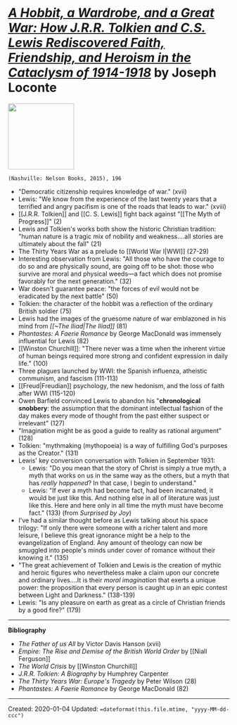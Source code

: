 
# [*A Hobbit, a Wardrobe, and a Great War: How J.R.R. Tolkien and C.S. Lewis Rediscovered Faith, Friendship, and Heroism in the Cataclysm of 1914-1918*](https://www.thomasnelson.com/9780718091453/a-hobbit-a-wardrobe-and-a-great-war/) by Joseph Loconte

<img src="https://harpercollins-christian.imgix.net/covers/9780718091453.jpg?auto=format&w=800" width=150>

`(Nashville: Nelson Books, 2015), 196`


- "Democratic citizenship requires knowledge of war." (xvii)
- Lewis: "We know from the experience of the last twenty years that a terrified and angry pacifism is one of the roads that leads to war." (xviii)
- [[J.R.R. Tolkien]] and [[C. S. Lewis]] fight back against "[[The Myth of Progress]]" (2)
- Lewis and Tolkien's works both show the historic Christian tradition: "human nature is a tragic mix of nobility and weakness....all stories are ultimately about the fall" (21)
- The Thirty Years War as a prelude to [[World War I|WWI]] (27-29)
- Interesting observation from Lewis: "All those who have the courage to do so and are physically sound, are going off to be shot: those who survive are moral and physical weeds—a fact which does not promise favorably for the next generation." (32)
- War doesn't guarantee peace: "the forces of evil would not be eradicated by the next battle" (50)
- Tolkien: the character of the hobbit was a reflection of the ordinary British soldier (75)
- Lewis had the images of the gruesome nature of war emblazoned in his mind from *[[~The Iliad|The Iliad]]* (81)
- *Phantastes: A Faerie Romance* by George MacDonald was immensely influential for Lewis (82)
- [[Winston Churchill]]: "There never was a time when the inherent virtue of human beings required more strong and confident expression in daily life." (100)
- Three plagues launched by WWI: the Spanish influenza, atheistic communism, and fascism (111-113)
- [[Freud|Freudian]] psychology, the new hedonism, and the loss of faith after WWI (115-120)
- Owen Barfield convinced Lewis to abandon his "**chronological snobbery**: the assumption that the dominant intellectual fashion of the day makes every mode of thought from the past either suspect or irrelevant" (127)
- "Imagination might be as good a guide to reality as rational argument" (128)
- Tolkien: "mythmaking (mythopoeia) is a way of fulfilling God's purposes as the Creator." (131)
- Lewis' key conversion conversation with Tolkien in September 1931: 
  - Lewis: "Do you mean that the story of Christ is simply a true myth, a myth that works on us in the same way as the others, but a myth that has *really happened*? In that case, I begin to understand."
  - Lewis: "If ever a myth had become fact, had been incarnated, it would be just like this. And nothing else in all of literature was just like this. Here and here only in all time the myth must have become fact." (133) (from *Surprised by Joy*)
- I've had a similar thought before as Lewis talking about his space trilogy: "If only there were someone with a richer talent and more leisure, I believe this great ignorance might be a help to the evangelization of England. Any amount of theology can now be smuggled into people's minds under cover of romance without their knowing it." (135)
- "The great achievement of Tolkien and Lewis is the creation of mythic and heroic figures who nevertheless make a claim upon our concrete and ordinary lives....It is their *moral imagination* that exerts a unique power: the proposition that every person is caught up in an epic contest between Light and Darkness." (138-139)
- Lewis: "Is any pleasure on earth as great as a circle of Christian friends by a good fire?" (179)


--- 

**Bibliography**

- *The Father of us All* by Victor Davis Hanson (xvii)
- *Empire: The Rise and Demise of the British World Order* by [[Niall Ferguson]]
- *The World Crisis* by [[Winston Churchill]]
- *J.R.R. Tolkien: A Biography* by Humphrey Carpenter
- *The Thirty Years War: Europe's Tragedy* by Peter Wilson (28)
- *Phantastes: A Faerie Romance* by George MacDonald (82)

---
Created: 2020-01-04
Updated: `=dateformat(this.file.mtime, "yyyy-MM-dd-ccc")`

